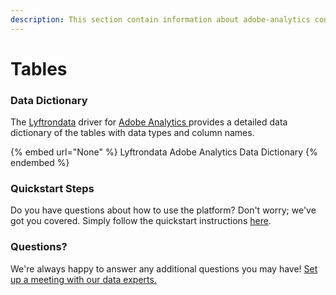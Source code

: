 ```yaml
---
description: This section contain information about adobe-analytics connector tables information
---
```


# Tables

### Data Dictionary

The [Lyftrondata](https://www.lyftrondata.com/) driver for [Adobe Analytics](None/)[ ](https://www.lyftrondata.com/integration/adobe-analytics/)provides a detailed data dictionary of the tables with data types and column names.

{% embed url="None" %}
Lyftrondata Adobe Analytics Data Dictionary
{% endembed %}

### Quickstart Steps

Do you have questions about how to use the platform? Don't worry; we've got you covered. Simply follow the quickstart instructions [here](../README.md).

### Questions? <a href="#questions" id="questions"></a>

We're always happy to answer any additional questions you may have! [Set up a meeting with our data experts.](https://www.lyftrondata.com/book-a-meeting/)

